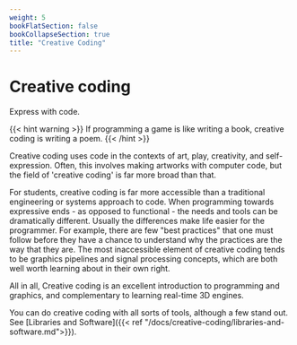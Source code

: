 ```yaml
---
weight: 5
bookFlatSection: false
bookCollapseSection: true
title: "Creative Coding"
---
```

# Creative coding
Express with code.

{{< hint warning >}}
If programming a game is like writing a book, creative coding is writing a poem.
{{< /hint >}}

Creative coding uses code in the contexts of art, play, creativity, and self-expression. Often, this involves making artworks with computer code, but the field of 'creative coding' is far more broad than that.

For students, creative coding is far more accessible than a traditional engineering or systems approach to code. When programming towards expressive ends - as opposed to functional - the needs and tools can be dramatically different. Usually the differences make life easier for the programmer. For example, there are few "best practices" that one must  follow before they have a chance to understand why the practices are the way that they are. The most inaccessible element of creative coding tends to be graphics pipelines and signal processing concepts, which are both well worth learning about in their own right.

All in all, Creative coding is an excellent introduction to programming and graphics, and complementary to learning real-time 3D engines.

You can do creative coding with all sorts of tools, although a few stand out. See [Libraries and Software]({{< ref "/docs/creative-coding/libraries-and-software.md">}}).
